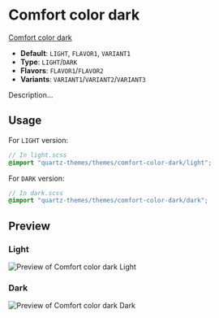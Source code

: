 # Comfort color dark

[Comfort color dark](#)

- **Default**: `LIGHT`, `FLAVOR1`, `VARIANT1`
- **Type**: `LIGHT`/`DARK`
- **Flavors**: `FLAVOR1`/`FLAVOR2`
- **Variants**: `VARIANT1`/`VARIANT2`/`VARIANT3`

Description...

## Usage

For `LIGHT` version:

```scss
// In light.scss
@import "quartz-themes/themes/comfort-color-dark/light";
```

For `DARK` version:

```scss
// In dark.scss
@import "quartz-themes/themes/comfort-color-dark/dark";
```

## Preview

### Light

![Preview of Comfort color dark Light](preview-light.png)

### Dark

![Preview of Comfort color dark Dark](preview-dark.png)
